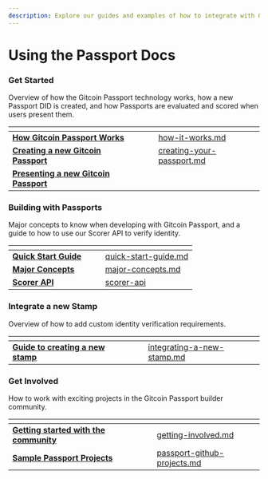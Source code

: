 ```yaml
---
description: Explore our guides and examples of how to integrate with Gitcoin Passport
---
```


# Using the Passport Docs

### Get Started&#x20;

Overview of how the Gitcoin Passport technology works, how a new Passport DID is created, and how Passports are evaluated and scored when users present them.&#x20;

<table data-view="cards"><thead><tr><th></th><th></th><th></th><th data-hidden data-card-target data-type="content-ref"></th></tr></thead><tbody><tr><td><a href="get-started/how-it-works.md"><strong>How Gitcoin Passport Works</strong></a></td><td></td><td></td><td><a href="get-started/how-it-works.md">how-it-works.md</a></td></tr><tr><td><a href="get-started/creating-your-passport.md"><strong>Creating a new Gitcoin Passport</strong></a></td><td></td><td></td><td><a href="get-started/creating-your-passport.md">creating-your-passport.md</a></td></tr><tr><td><a href="get-started/presenting-your-passport.md"><strong>Presenting a new Gitcoin Passport</strong></a></td><td></td><td></td><td></td></tr></tbody></table>



### Building with Passports

Major concepts to know when developing with Gitcoin Passport, and a guide to how to use our Scorer API to verify identity.&#x20;

<table data-view="cards"><thead><tr><th></th><th></th><th></th><th data-hidden data-card-target data-type="content-ref"></th></tr></thead><tbody><tr><td><a href="building-with-passport/quick-start-guide.md"><strong>Quick Start Guide</strong></a></td><td></td><td></td><td><a href="building-with-passport/quick-start-guide.md">quick-start-guide.md</a></td></tr><tr><td><a href="building-with-passport/major-concepts.md"><strong>Major Concepts</strong></a></td><td></td><td></td><td><a href="building-with-passport/major-concepts.md">major-concepts.md</a></td></tr><tr><td><a href="building-with-passport/scorer-api/"><strong>Scorer API</strong></a></td><td></td><td></td><td><a href="building-with-passport/scorer-api/">scorer-api</a></td></tr></tbody></table>



### Integrate a new Stamp

Overview of how to add custom identity verification requirements.&#x20;

<table data-view="cards"><thead><tr><th></th><th></th><th></th><th data-hidden data-card-target data-type="content-ref"></th></tr></thead><tbody><tr><td><a href="stamps/integrating-a-new-stamp.md"><strong>Guide to creating a new stamp</strong></a></td><td></td><td></td><td><a href="stamps/integrating-a-new-stamp.md">integrating-a-new-stamp.md</a></td></tr></tbody></table>



### Get Involved

How to work with exciting projects in the Gitcoin Passport builder community.&#x20;

<table data-view="cards"><thead><tr><th></th><th></th><th></th><th data-hidden data-card-target data-type="content-ref"></th></tr></thead><tbody><tr><td><a href="getting-involved/getting-involved.md"><strong>Getting started with the community</strong></a></td><td></td><td></td><td><a href="getting-involved/getting-involved.md">getting-involved.md</a></td></tr><tr><td><a href="getting-involved/passport-github-projects.md"><strong>Sample Passport Projects</strong></a></td><td></td><td></td><td><a href="getting-involved/passport-github-projects.md">passport-github-projects.md</a></td></tr></tbody></table>
